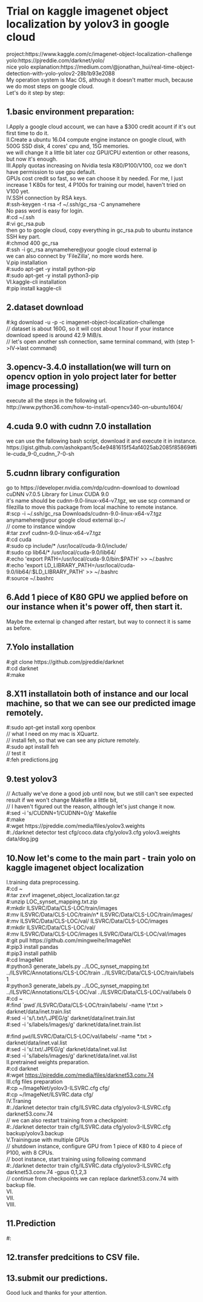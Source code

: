 <h1>Trial on kaggle imagenet object localization by yolov3 in google cloud</h1>
project:https://www.kaggle.com/c/imagenet-object-localization-challenge<br>
yolo:https://pjreddie.com/darknet/yolo/<br>
nice yolo explanation:https://medium.com/@jonathan_hui/real-time-object-detection-with-yolo-yolov2-28b1b93e2088<br>
My operation system is Mac OS, although it doesn't matter much, because we do most steps on google cloud.<br>
Let's do it step by step:<br>
<h2>1.basic environment preparation:</h2>
I.Apply a google cloud account, we can have a $300 credit acount if it's out first time to do it.<br>
II.Create a ubuntu 16.04 compute engine instance on google cloud, with 500G SSD disk, 4 cores' cpu and, 15G memories. <br>
we will change it a little bit later coz GPU/CPU extention or other reasons, but now it's enough.<br>
III.Apply quotas increasing on Nvidia tesla K80/P100/V100, coz we don't have permission to use gpu default. <br>
GPUs cost credit so fast, so we can choose it by needed. For me, I just increase 1 K80s for test, 4 P100s for training our model, haven't tried on V100 yet.<br>
IV.SSH connection by RSA keys.<br>
#:ssh-keygen -t rsa -f ~/.ssh/gc_rsa -C anynamehere<br>
No pass word is easy for login.<br>
#:cd ~/.ssh<br>
#:vi gc_rsa.pub<br>
then go to google cloud, copy everything in gc_rsa.pub to ubuntu instance SSH key part.<br>
#:chmod 400 gc_rsa<br>
#:ssh -i gc_rsa anynamehere@your google cloud external ip<br>
we can also connect by 'FileZilla', no more words here.<br>
V.pip installation<br>
#:sudo apt-get -y install python-pip<br>
#:sudo apt-get -y install python3-pip<br>
VI.kaggle-cli installation<br>
#:pip install kaggle-cli<br>
<h2>2.dataset download</h2>
#:kg download -u <username> -p <password> -c imagenet-object-localization-challenge<br>
// dataset is about 160G, so it will cost about 1 hour if your instance download speed is around 42.9 MiB/s.<br>
// let's open another ssh connection, same terminal command, with (step 1->IV->last command)<br>
<h2>3.opencv-3.4.0 installation(we will turn on opencv option in yolo project later for better image processing)</h2>
execute all the steps in the following url.<br>
http://www.python36.com/how-to-install-opencv340-on-ubuntu1604/<br>
<h2>4.cuda 9.0 with cudnn 7.0 installation</h2>
we can use the fallowing bash script, download it and execute it in instance.<br>
https://gist.github.com/ashokpant/5c4e9481615f54af4025ab2085f85869#file-cuda_9-0_cudnn_7-0-sh<br>
<h2>5.cudnn library configuration</h2>
go to https://developer.nvidia.com/rdp/cudnn-download to download cuDNN v7.0.5 Library for Linux CUDA 9.0<br>
it's name should be cudnn-9.0-linux-x64-v7.tgz, we use scp command or filezilla to move this package from local machine to remote instance.<br>
#:scp -i ~/.ssh/gc_rsa Downloads/cudnn-9.0-linux-x64-v7.tgz anynamehere@your google cloud external ip:~/<br>
// come to instance window<br>
#:tar zxvf cudnn-9.0-linux-x64-v7.tgz<br>
#:cd cuda<br>
#:sudo cp include/* /usr/local/cuda-9.0/include/<br>
#:sudo cp lib64/* /usr/local/cuda-9.0/lib64/<br>
#:echo 'export PATH=/usr/local/cuda-9.0/bin:$PATH' >> ~/.bashrc<br>
#:echo 'export LD_LIBRARY_PATH=/usr/local/cuda-9.0/lib64/:$LD_LIBRARY_PATH' >> ~/.bashrc<br>
#:source ~/.bashrc<br>
<h2>6.Add 1 piece of K80 GPU we applied before on our instance when it's power off, then start it.</h2>
Maybe the external ip changed after restart, but way to connect it is same as before.<br>
<h2>7.Yolo installation</h2>
#:git clone https://github.com/pjreddie/darknet<br>
#:cd darknet<br>
#:make<br>
<h2>8.X11 installatoin both of instance and our local machine, so that we can see our predicted image remotely.</h2>
#:sudo apt-get install xorg openbox<br>
// what I need on my mac is XQuartz.<br>
// install feh, so that we can see any picture remotely.<br>
#:sudo apt install feh<br>
// test it<br>
#:feh predictions.jpg<br>
<h2>9.test yolov3</h2>
// Actually we've done a good job until now, but we still can't see expected result if we won't change Makefile a little bit,<br>
// I haven't figured out the reason, although let's just change it now. <br>
#:sed -i 's/CUDNN=1/CUDNN=0/g' Makefile<br>
#:make<br>
#:wget https://pjreddie.com/media/files/yolov3.weights<br>
#:./darknet detector test cfg/coco.data cfg/yolov3.cfg yolov3.weights data/dog.jpg<br>
<h2>10.Now let's come to the main part - train yolo on kaggle imagenet object localization</h2>
I.training data preprocessing.<br>
#:cd ~<br>
#:tar zxvf imagenet_object_localization.tar.gz<br>
#:unzip LOC_synset_mapping.txt.zip<br>
#:mkdir ILSVRC/Data/CLS-LOC/train/images<br>
#:mv ILSVRC/Data/CLS-LOC/train/n* ILSVRC/Data/CLS-LOC/train/images/<br>
#:mv ILSVRC/Data/CLS-LOC/val/ ILSVRC/Data/CLS-LOC/images<br>
#:mkdir ILSVRC/Data/CLS-LOC/val/<br>
#:mv ILSVRC/Data/CLS-LOC/images ILSVRC/Data/CLS-LOC/val/images<br>
#:git pull https://github.com/mingweihe/ImageNet<br>
#:pip3 install pandas<br>
#:pip3 install pathlib<br>
#:cd ImageNet<br>
#:python3 generate_labels.py ../LOC_synset_mapping.txt ../ILSVRC/Annotations/CLS-LOC/train ../ILSVRC/Data/CLS-LOC/train/labels 1<br>
#:python3 generate_labels.py ../LOC_synset_mapping.txt ../ILSVRC/Annotations/CLS-LOC/val ../ILSVRC/Data/CLS-LOC/val/labels 0<br>
#:cd ~<br>
#:find `pwd`/ILSVRC/Data/CLS-LOC/train/labels/ -name \*.txt > darknet/data/inet.train.list<br>
#:sed -i 's/\.txt/\.JPEG/g' darknet/data/inet.train.list<br>
#:sed -i 's/labels/images/g' darknet/data/inet.train.list<br>

#:find `pwd`/ILSVRC/Data/CLS-LOC/val/labels/ -name \*.txt > darknet/data/inet.val.list<br>
#:sed -i 's/\.txt/\.JPEG/g' darknet/data/inet.val.list<br>
#:sed -i 's/labels/images/g' darknet/data/inet.val.list<br>
II.pretrained weights preparation.<br>
#:cd darknet<br>
#:wget https://pjreddie.com/media/files/darknet53.conv.74<br>
III.cfg files preparation<br>
#:cp ~/ImageNet/yolov3-ILSVRC.cfg cfg/<br>
#:cp ~/ImageNet/ILSVRC.data cfg/<br>
IV.Traning<br>
#:./darknet detector train cfg/ILSVRC.data cfg/yolov3-ILSVRC.cfg darknet53.conv.74<br>
// we can also restart training from a checkpoint:<br>
#:./darknet detector train cfg/ILSVRC.data cfg/yolov3-ILSVRC.cfg backup/yolov3.backup<br>
V.Traininguse with multiple GPUs<br>
// shutdown instance, configure GPU from 1 piece of K80 to 4 piece of P100, with 8 CPUs.<br>
// boot instance, start training using following command<br>
#:./darknet detector train cfg/ILSVRC.data cfg/yolov3-ILSVRC.cfg darknet53.conv.74 -gpus 0,1,2,3<br>
// continue from checkpoints we can replace darknet53.conv.74 with backup file.<br>
VI.<br>
VII.<br>
VIII.<br>
<h2>11.Prediction</h2>
#:<br>
<h2>12.transfer predcitions to CSV file.</h2>
<h2>13.submit our predictions.</h2>
Good luck and thanks for your attention.<br>













